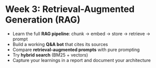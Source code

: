 # Week 3: Retrieval-Augmented Generation (RAG)

- Learn the full **RAG pipeline**: chunk → embed → store → retrieve → prompt
- Build a working **Q&A bot** that cites its sources
- Compare **retrieval-augmented prompts** with pure prompting
- Try **hybrid search** (BM25 + vectors)
- Capture your learnings in a report and document your architecture